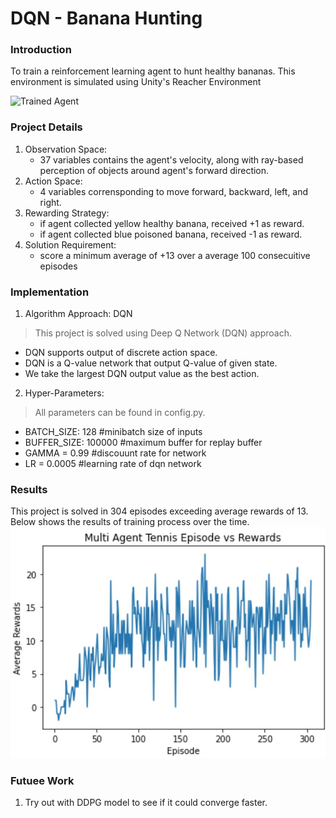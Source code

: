 [//]: # (Image References)

[image1]: https://user-images.githubusercontent.com/10624937/42135619-d90f2f28-7d12-11e8-8823-82b970a54d7e.gif "Trained Agent"

# DQN - Banana Hunting

### Introduction

To train a reinforcement learning agent to hunt healthy bananas. This environment is simulated using Unity's Reacher Environment

![Trained Agent][image1]

### Project Details

1. Observation Space:
    - 37 variables contains the agent's velocity, along with ray-based perception of objects around agent's forward direction.
2. Action Space:
    - 4 variables corrensponding to move forward, backward, left, and right.
3. Rewarding Strategy:
    - if agent collected yellow healthy banana, received +1 as reward.
    - if agent collected blue poisoned banana, received -1 as reward.
4. Solution Requirement:
    - score a minimum average of +13 over a average 100 consecuitive episodes

### Implementation

1. Algorithm Approach: DQN
> This project is solved using Deep Q Network (DQN) approach.
 - DQN supports output of discrete action space.
 - DQN is a Q-value network that output Q-value of given state.
 - We take the largest DQN output value as the best action.

2. Hyper-Parameters:
> All parameters can be found in config.py.
 - BATCH_SIZE: 128 #minibatch size of inputs 
 - BUFFER_SIZE: 100000 #maximum buffer for replay buffer
 - GAMMA = 0.99 #discouunt rate for network
 - LR = 0.0005 #learning rate of dqn network

### Results

This project is solved in 304 episodes exceeding average rewards of 13. Below shows the results of training process over the time.
<img src ="resource/rewards.jpg"/>

### Futuee Work

1. Try out with DDPG model to see if it could converge faster.
